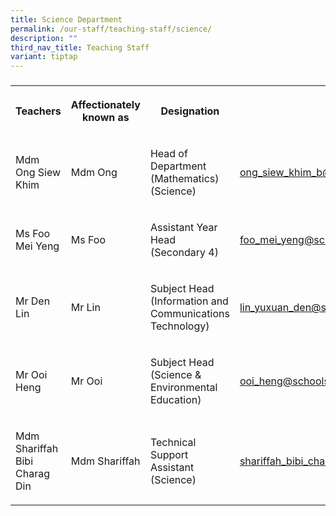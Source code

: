 ```yaml
---
title: Science Department
permalink: /our-staff/teaching-staff/science/
description: ""
third_nav_title: Teaching Staff
variant: tiptap
---
```

<h3></h3>
<table style="minWidth: 100px">
<colgroup>
<col>
<col>
<col>
<col>
</colgroup>
<tbody>
<tr>
<th rowspan="1" colspan="1">
<p>Teachers</p>
</th>
<th rowspan="1" colspan="1">
<p>Affectionately
<br>known as</p>
</th>
<th rowspan="1" colspan="1">
<p>Designation</p>
</th>
<th rowspan="1" colspan="1">
<p>Email</p>
</th>
</tr>
<tr>
<td rowspan="1" colspan="1">
<p>Mdm Ong Siew Khim</p>
</td>
<td rowspan="1" colspan="1">
<p>Mdm Ong</p>
</td>
<td rowspan="1" colspan="1">
<p>Head of Department
<br>(Mathematics)
<br>(Science)</p>
</td>
<td rowspan="1" colspan="1">
<p><a href="mailto:ong_siew_khim_b@schools.gov.sg" rel="noopener noreferrer nofollow" target="_blank">ong_siew_khim_b@schools.gov.sg</a>
</p>
</td>
</tr>
<tr>
<td rowspan="1" colspan="1">
<p>Ms Foo Mei Yeng</p>
</td>
<td rowspan="1" colspan="1">
<p>Ms Foo</p>
</td>
<td rowspan="1" colspan="1">
<p>Assistant Year Head
<br>(Secondary 4)</p>
</td>
<td rowspan="1" colspan="1">
<p><a href="mailto:foo_mei_yeng@schools.gov.sg" rel="noopener noreferrer nofollow" target="_blank">foo_mei_yeng@schools.gov.sg</a>
</p>
</td>
</tr>
<tr>
<td rowspan="1" colspan="1">
<p>Mr Den Lin</p>
</td>
<td rowspan="1" colspan="1">
<p>Mr Lin</p>
</td>
<td rowspan="1" colspan="1">
<p>Subject Head
<br>(Information and Communications Technology)</p>
</td>
<td rowspan="1" colspan="1">
<p><a href="mailto:lin_yuxuan_den@schools.gov.sg" rel="noopener noreferrer nofollow" target="_blank">lin_yuxuan_den@schools.gov.sg</a>
</p>
</td>
</tr>
<tr>
<td rowspan="1" colspan="1">
<p>Mr Ooi Heng</p>
</td>
<td rowspan="1" colspan="1">
<p>Mr Ooi</p>
</td>
<td rowspan="1" colspan="1">
<p>Subject Head (Science &amp; Environmental Education)</p>
</td>
<td rowspan="1" colspan="1">
<p><a href="mailto:ooi_heng@schools.gov.sg" rel="noopener noreferrer nofollow" target="_blank">ooi_heng@schools.gov.sg</a>
</p>
</td>
</tr>
<tr>
<td rowspan="1" colspan="1">
<p>Mdm Shariffah Bibi Charag Din</p>
</td>
<td rowspan="1" colspan="1">
<p>Mdm Shariffah</p>
</td>
<td rowspan="1" colspan="1">
<p>Technical Support Assistant (Science)</p>
</td>
<td rowspan="1" colspan="1">
<p><a href="mailto:shariffah_bibi_charag_din@schools.gov.sg" rel="noopener noreferrer nofollow" target="_blank">shariffah_bibi_charag_din@schools.gov.sg</a>
</p>
</td>
</tr>
</tbody>
</table>
<h4></h4>
<p></p>